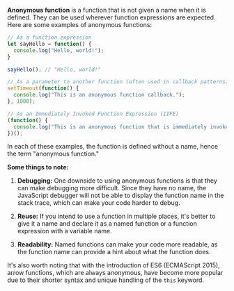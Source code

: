  **Anonymous function** is a function that is not given a name when it is defined. They can be used wherever function expressions are expected. Here are some examples of anonymous functions:

```javascript
// As a function expression
let sayHello = function() {
  console.log("Hello, world!");
}

sayHello(); // "Hello, world!"
```

```javascript
// As a parameter to another function (often used in callback patterns)
setTimeout(function() {
  console.log("This is an anonymous function callback.");
}, 1000);
```

```javascript
// As an Immediately Invoked Function Expression (IIFE)
(function() {
  console.log("This is an anonymous function that is immediately invoked!");
})();
```

In each of these examples, the function is defined without a name, hence the term "anonymous function."

**Some things to note:**

1. **Debugging:** One downside to using anonymous functions is that they can make debugging more difficult. Since they have no name, the JavaScript debugger will not be able to display the function name in the stack trace, which can make your code harder to debug.

2. **Reuse:** If you intend to use a function in multiple places, it's better to give it a name and declare it as a named function or a function expression with a variable name.

3. **Readability:** Named functions can make your code more readable, as the function name can provide a hint about what the function does.

It's also worth noting that with the introduction of ES6 (ECMAScript 2015), arrow functions, which are always anonymous, have become more popular due to their shorter syntax and unique handling of the `this` keyword.

